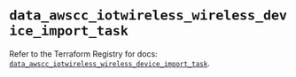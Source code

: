 # `data_awscc_iotwireless_wireless_device_import_task`

Refer to the Terraform Registry for docs: [`data_awscc_iotwireless_wireless_device_import_task`](https://registry.terraform.io/providers/hashicorp/awscc/0.70.0/docs/data-sources/iotwireless_wireless_device_import_task).
